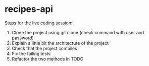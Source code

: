 # recipes-api

Steps for the live coding session:
1. Clone the project using git clone (check command with user and password)
2. Explain a little bit the architecture of the project
3. Check that the project compiles
4. Fix the failing tests
5. Refactor the two methods in TODO